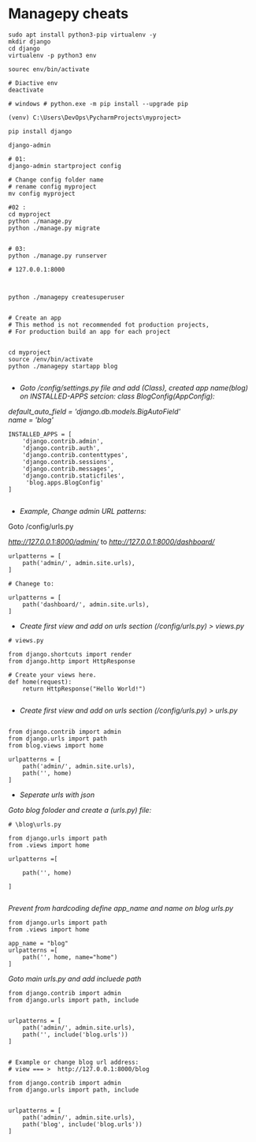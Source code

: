 # Managepy cheats

```
sudo apt install python3-pip virtualenv -y
mkdir django
cd django
virtualenv -p python3 env

sourec env/bin/activate

# Diactive env
deactivate

# windows # python.exe -m pip install --upgrade pip

(venv) C:\Users\DevOps\PycharmProjects\myproject>

pip install django

django-admin

# 01:
django-admin startproject config

# Change config folder name
# rename config myproject
mv config myproject

#02 :
cd myproject
python ./manage.py
python ./manage.py migrate


# 03:
python ./manage.py runserver

# 127.0.0.1:8000



python ./managepy createsuperuser


# Create an app
# This method is not recommended fot production projects,
# For production build an app for each project


cd myproject
source /env/bin/activate
python ./managepy startapp blog


```

- *Goto /config/settings.py file and add (Class), created app name(blog) on INSTALLED-APPS setcion:*
*class BlogConfig(AppConfig):*

*default_auto_field = 'django.db.models.BigAutoField'*    
*name = 'blog'*

```
INSTALLED_APPS = [
    'django.contrib.admin',
    'django.contrib.auth',
    'django.contrib.contenttypes',
    'django.contrib.sessions',
    'django.contrib.messages',
    'django.contrib.staticfiles',
     'blog.apps.BlogConfig'
]


```

- *Example, Change admin URL patterns:*
  
Goto /config/urls.py

*http://127.0.0.1:8000/admin/*
to
*http://127.0.0.1:8000/dashboard/*

```
urlpatterns = [
    path('admin/', admin.site.urls),
]

# Chanege to:

urlpatterns = [
    path('dashboard/', admin.site.urls),
]

```


- *Create first view and add on urls section (/config/urls.py) > views.py*

```
# views.py

from django.shortcuts import render
from django.http import HttpResponse

# Create your views here.
def home(request):
    return HttpResponse("Hello World!")


```

- *Create first view and add on urls section (/config/urls.py) > urls.py*


```

from django.contrib import admin
from django.urls import path
from blog.views import home

urlpatterns = [
    path('admin/', admin.site.urls),
    path('', home)
]

```

- *Seperate urls with json*

*Goto blog foloder and create a (urls.py) file:*

```
# \blog\urls.py

from django.urls import path
from .views import home

urlpatterns =[

    path('', home)

]


```

*Prevent from hardcoding define app_name and name on blog urls.py*

```
from django.urls import path
from .views import home

app_name = "blog"
urlpatterns =[
    path('', home, name="home")
]

```
*Goto main urls.py and add incluede path*

```
from django.contrib import admin
from django.urls import path, include


urlpatterns = [
    path('admin/', admin.site.urls),
    path('', include('blog.urls'))
]


# Example or change blog url address:
# view === >  http://127.0.0.1:8000/blog

from django.contrib import admin
from django.urls import path, include


urlpatterns = [
    path('admin/', admin.site.urls),
    path('blog', include('blog.urls'))
]




```












